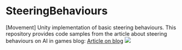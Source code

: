 # SteeringBehaviours
[Movement] Unity implementation of basic steering behaviours.
This repository provides code samples from the article about steering behaviours on AI in games blog:
[Article on blog](http://aiingames.com)
![](http://aiingames.com/wp-content/uploads/2020/07/Main-graphic-adjusted.jpg)
